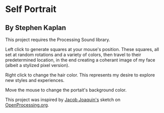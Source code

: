 # Self Portrait
## By Stephen Kaplan

This project requires the Processing Sound library. 

Left click to generate squares at your mouse's position. These squares, all set at random rotations and a variety of colors, then travel to their predetermined location, in the end creating a coherant image of my face (albeit a stylized pixel version).

Right click to change the hair color. This represents my desire to explore new styles and experiences.

Move the mouse to change the portait's background color.

This project was inspired by [Jacob Joaquin's](https://www.openprocessing.org/sketch/409770) sketch on [OpenProcessing.org](https://www.openprocessing.org).

